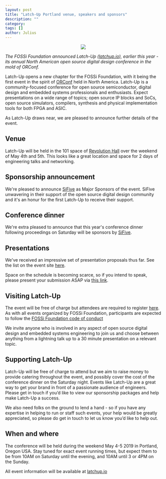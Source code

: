 ```yaml
---
layout: post
title: "Latch-Up Portland venue, speakers and sponsors"
description: ""
category:
tags: []
author: Julius
---
```


<center><a href="http://latchup.io" target="_blank"><img src="https://fossi-foundation.org/latchup/images/latchup_logo.png" class="img-responsive" /></a></center>

*The FOSSi Foundation announced Latch-Up (<a href="http://latchup.io" target="_blank">latchup.io</a>), earlier this year - its annual North American open source digital design conference in the mold of ORConf.*

Latch-Up opens a new chapter for the FOSSi Foundation, with it being the first event in the spirit of [ORConf](http://orconf.org/) held in North America. Latch-Up is a community-focused conference for open source semiconductor, digital design and embedded systems professionals and enthusiasts. Expect presentations on a wide range of topics; open source IP blocks and SoCs, open source simulators, compilers, synthesis and physical implementation tools for both FPGA and ASIC.

As Latch-Up draws near, we are pleased to announce further details of the event.

## Venue

Latch-Up will be held in the 101 space of [Revolution Hall](https://www.revolutionhall.com/) over the weekend of May 4th and 5th. This looks like a great location and space for 2 days of engineering talks and networking.

## Sponsorship announcement

We're pleased to announce [SiFive](https://www.sifive.com) as Major Sponsors of the event. SiFive unwavering in their support of the open source digital design community and it's an honur for the first Latch-Up to receive their support.

## Conference dinner

We're extra pleased to announce that this year's conference dinner following proceedings on Saturday will be sponsors by [SiFive](https://www.sifive.com).

## Presentations

We've received an impressive set of presentation proposals thus far. See the list on the event site [here](http://latchup.io/#presentations).

Space on the schedule is becoming scarce, so if you intend to speak, please present your submission ASAP via [this link](https://goo.gl/forms/HiOj4g1HDzwnkcUM2).

## Visiting Latch-Up
The event will be free of charge but attendees are required to register [here](https://goo.gl/forms/aE999vNIXzHkJrw23). As with all events organized by FOSSi Foundation, participants are expected to follow the [FOSSi Foundation code of conduct](https://www.fossi-foundation.org/code-of-conduct)

We invite anyone who is involved in any aspect of open source digital design and embedded systems engineering to join us and choose between anything from a lightning talk up to a 30 minute presentation on a relevant topic.

## Supporting Latch-Up
Latch-Up will be free of charge to attend but we aim to raise money to provide catering throughout the event, and possibly cover the cost of the conference dinner on the Saturday night. Events like Latch-Up are a great way to get your brand in front of a passionate audience of engineers. Please get in touch if you’d like to view our sponsorship packages and help make Latch-Up a success.

We also need folks on the ground to lend a hand - so if you have any expertise in helping to run or staff such events, your help would be greatly appreciated, so please do get in touch to let us know you’d like to help out.

## When and where
The conference will be held during the weekend May 4-5 2019 in Portland, Oregon USA. Stay tuned for exact event running times, but expect them to be from 10AM on Saturday until the evening, and 10AM until 3 or 4PM on the Sunday.

All event information will be available at <a href="http://latchup.io" target="_blank">latchup.io</a>
